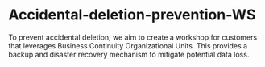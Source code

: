 # Accidental-deletion-prevention-WS
To prevent accidental deletion, we aim to create a workshop for customers that leverages Business Continuity Organizational Units. This provides a backup and disaster recovery mechanism to mitigate potential data loss.
